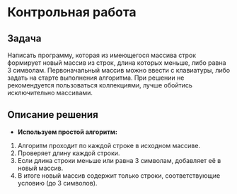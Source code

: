 # Контрольная работа

## Задача
Написать программу, которая из имеющегося массива строк формирует новый массив из строк, длина которых меньше, либо равна 3 символам. Первоначальный массив можно ввести с клавиатуры, либо задать на старте выполнения алгоритма. При решении не рекомендуется пользоваться коллекциями, лучше обойтись исключительно массивами.

## Описание решения
* **Используем простой алгоритм:**
1. Алгоритм проходит по каждой строке в исходном массиве.
2. Проверяет длину каждой строки.
3. Если длина строки меньше или равна 3 символам, добавляет её в новый массив.
4. В итоге новый массив содержит только строки, соответствующие условию (до 3 символов).